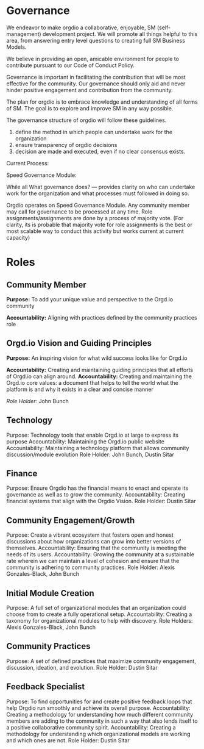 <!-- TITLE: Governance And Roles -->

# Governance

We endeavor to make orgdio a collaborative, enjoyable, SM (self-management) development project. We will promote all things helpful to this area, from answering entry level questions to creating full SM Business Models.

We believe in providing an open, amicable environment for people to contribute pursuant to our Code of Conduct Policy.

Governance is important in facilitating the contribution that will be most effective for the community. Our governance should only aid and never hinder positive engagement and contribution from the community.

The plan for orgdio is to embrace knowledge and understanding of all forms of SM. The goal is to explore and improve SM in any way possible.

The governance structure of orgdio will follow these guidelines.

1. define the method in which people can undertake work for the organization
2. ensure transparency of orgdio decisions
3. decision are made and executed, even if no clear consensus exists.

Current Process:

Speed Governance Module:

While all 
What governance does?  — provides clarity on who can undertake work for the organization and what processes must followed in doing so.

Orgdio operates on Speed Governance Module.  Any community member may call for governance to be processed at any time. Role assignments/assignments are done by a process of majority vote.  (For clarity, its is probable that majority vote for role assignments is the best or most scalable way to conduct this activity but works current at current capacity)

# Roles
## Community Member

**Purpose:**  To add your unique value and perspective to the Orgd.io community

**Accountability:** Aligning with practices defined by the community practices role


## Orgd.io Vision and Guiding Principles
**Purpose:** An inspiring vision for what wild success looks like for Orgd.io

**Accountability:** Creating and maintaining guiding principles that all efforts of Orgd.io can align around.
**Accountability:** Creating and maintaining the Orgd.io core values: a document that helps to tell the world what the platform is and why it exists in a clear and concise manner

*Role Holder:* John Bunch

## Technology
Purpose: Technology tools that enable Orgd.io at large to express its purpose
Accountability: Maintaining the Orgd.io public website
Accountability:  Maintaining a technology platform that allows community discussion/module evolution
Role Holder: John Bunch, Dustin Sitar

## Finance
Purpose: Ensure Orgdio has the financial means to enact and operate its governance as well as to grow the community.
Accountability:  Creating financial systems that align with the Orgdio Vision.
Role Holder: Dustin Sitar

## Community Engagement/Growth
Purpose: Create a vibrant ecosystem that fosters open and honest discussions about how  organizations can grow into better versions of themselves.
Accountability: Ensuring that the community is meeting the needs of its users.
Accountability:  Growing the community at a sustainable rate wherein we can maintain a level of cohesion and ensure that the community is adhering to community practices.
Role Holder: Alexis Gonzales-Black, John Bunch

## Initial Module Creation
Purpose: A full set of organizational modules that an organization could choose from to create a fully operational setup.
Accountability: Creating a taxonomy for organizational modules to help with discovery.
Role Holders: Alexis Gonzales-Black, John Bunch

## Community Practices
Purpose: A set of defined practices that maximize community engagement, discussion, ideation, and evolution. 
Role Holder: Dustin Sitar


## Feedback Specialist

Purpose: To find opportunities for and create positive feedback loops that help Orgdio run smoothly and achieve its overall purpose.
Accountability:  Creating a methodology for understanding how much different community members are adding to the community in such a way that also lends itself to a positive collaborative community spirit.
Accountability:  Creating a methodology for understanding which organizational models are working and which ones are not.
Role Holder:  Dustin Sitar





